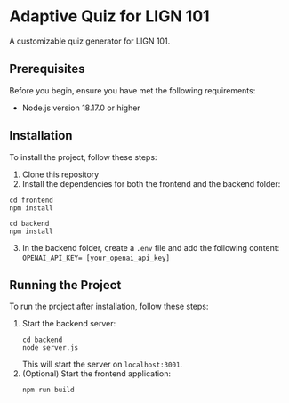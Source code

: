 # Adaptive Quiz for LIGN 101

A customizable quiz generator for LIGN 101.

## Prerequisites

Before you begin, ensure you have met the following requirements:
- Node.js version 18.17.0 or higher

## Installation

To install the project, follow these steps:

1. Clone this repository
4. Install the dependencies for both the frontend and the backend folder:
  ```
  cd frontend
  npm install
  ```
  ```
  cd backend
  npm install
  ```
3. In the backend folder, create a `.env` file and add the following content:
```OPENAI_API_KEY= [your_openai_api_key] ```

## Running the Project

To run the project after installation, follow these steps:

1. Start the backend server:
   ```
   cd backend
   node server.js
   ```
   This will start the server on `localhost:3001`.
2. (Optional) Start the frontend application:
   ```
   npm run build
   ```
